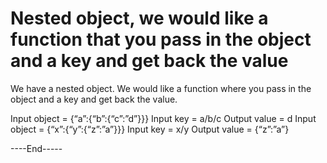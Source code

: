 # Nested object, we would like a function that you pass in the object and a key and get back the value
We have a nested object. We would like a function where you pass in the object and a key and get back the value.

Input object = {“a”:{“b”:{“c”:”d”}}}
Input key = a/b/c
Output value = d
Input object = {“x”:{“y”:{“z”:”a”}}}
Input key = x/y
Output value = {“z”:”a”}

----End-----
